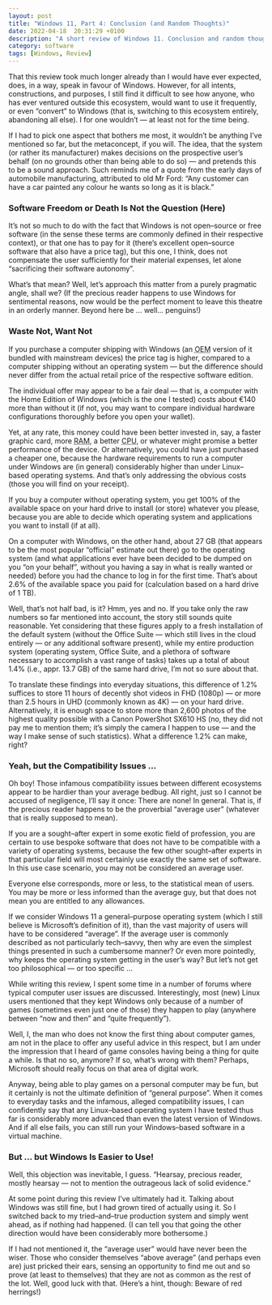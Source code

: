 ```yaml
---
layout: post
title: "Windows 11, Part 4: Conclusion (and Random Thoughts)"
date: 2022-04-18  20:31:29 +0100
description: "A short review of Windows 11. Conclusion and random thoughts."
category: software
tags: [Windows, Review]
---
```


<p>That this review took much longer already than I would have ever expected, does, in a way, speak in favour of Windows. However, for all intents, constructions, and purposes, I still find it difficult to see how anyone, who has ever ventured outside this ecosystem, would want to use it frequently, or even “convert” to Windows (that is, switching to this ecosystem entirely, abandoning all else). I for one wouldn’t — at least not for the time being.</p>

<p>If I had to pick one aspect that bothers me most, it wouldn’t be anything I’ve mentioned so far, but the metaconcept, if you will. The idea, that the system (or rather its manufacturer) makes decisions on the prospective user’s behalf (on no grounds other than being able to do so) — and pretends this to be a sound approach. Such reminds me of a quote from the early days of automobile manufacturing, attributed to old <abbr>Mr</abbr> Ford: “Any customer can have a car painted any colour he wants so long as it is black.”</p>
<!--more-->

<h3>Software Freedom or Death Is Not the Question (Here)</h3>

<p>It’s not so much to do with the fact that Windows is not open–source or free software (in the sense these terms are commonly defined in their respective context), or that one has to pay for it (there’s excellent open–source software that also have a price tag), but this one, I think, does not compensate the user sufficiently for their material expenses, let alone “sacrificing their software autonomy”.</p>

<p>What’s that mean? Well, let’s approach this matter from a purely pragmatic angle, shall we? (If the precious reader happens to use Windows for sentimental reasons, now would be the perfect moment to leave this theatre in an orderly manner. Beyond here be … well… penguins!)</p>

<h3>Waste Not, Want Not</h3>

<p>If you purchase a computer shipping with Windows (an <abbr title="Original Equipment Manufacturer">OEM</abbr> version of it bundled with mainstream devices) the price tag is higher, compared to a computer shipping without an operating system — but the difference should never differ from the actual retail price of the respective software edition.</p>

<p>The individual offer may appear to be a fair deal — that is, a computer with the Home Edition of Windows (which is the one I tested) costs about €140 more than without it (if not, you may want to compare individual hardware configurations thoroughly before you open your wallet).</p>

<p>Yet, at any rate, this money could have been better invested in, say, a faster graphic card, more <abbr title="Random–Access Memory">RAM</abbr>, a better <abbr title="Central Processing Unit">CPU</abbr>, or whatever might promise a better performance of the device. Or alternatively, you could have just purchased a cheaper one, because the hardware requirements to run a computer under Windows are (in general) considerably higher than under Linux–based operating systems. And that’s only addressing the obvious costs (those you will find on your receipt).</p>

<p>If you buy a computer without operating system, you get 100% of the available space on your hard drive to install (or store) whatever you please, because you are able to decide which operating system and applications you want to install (if at all).</p>

<p>On a computer with Windows, on the other hand, about 27&nbsp;<abbr>GB</abbr> (that appears to be the most popular “official” estimate out there) go to the operating system (and what applications ever have been decided to be dumped on you “on your behalf”, without you having a say in what is really wanted or needed) before you had the chance to log in for the first time. That’s about 2.6% of the available space you paid for (calculation based on a hard drive of 1 <abbr>TB</abbr>).</p>

<p>Well, that’s not half bad, is it? Hmm, yes and no. If you take only the raw numbers so far mentioned into account, the story still sounds quite reasonable. Yet considering that these figures apply to a fresh installation of the default system (without the Office Suite — which still lives in the cloud entirely — or any additional software present), while my entire production system (operating system, Office Suite, and a plethora of software necessary to accomplish a vast range of tasks) takes up a total of about 1.4% (<abbr>i.e.</abbr>, <abbr>appr.</abbr> 13.7&nbsp;<abbr>GB</abbr>) of the same hard drive, I’m not so sure about that.</p>

<p>To translate these findings into everyday situations, this difference of 1.2% suffices to store 11 hours of decently shot videos in <abbr>FHD</abbr> (1080p) — or more than 2.5 hours in <abbr>UHD</abbr> (commonly known as 4K) — on your hard drive. Alternatively, it is enough space to store more than 2,600 photos of the highest quality possible with a Canon PowerShot <abbr>SX610 HS</abbr> (no, they did not pay me to mention them; it’s simply the camera I happen to use — and the way I make sense of such statistics). What a difference 1.2% can make, right?</p>

<h3>Yeah, but the Compatibility Issues …</h3>

<p>Oh boy! Those infamous compatibility issues between different ecosystems appear to be hardier than your average bedbug. All right, just so I cannot be accused of negligence, I’ll say it once: There are none! In general. That is, if the precious reader happens to be the proverbial “average user” (whatever that is really supposed to mean).</p>

<p>If you are a sought–after expert in some exotic field of profession, you are certain to use bespoke software that does not have to be compatible with a variety of operating systems, because the few other sought–after experts in that particular field will most certainly use exactly the same set of software. In this use case scenario, you may not be considered an average user.</p>

<p>Everyone else corresponds, more or less, to the statistical mean of users. You may be more or less informed than the average guy, but that does not mean you are entitled to any allowances.</p>

<p>If we consider Windows 11 a general–purpose operating system (which I still believe is Microsoft’s definition of it), than the vast majority of users will have to be considered “average”. If the average user is commonly described as not particularly tech–savvy, then why are even the simplest things presented in such a cumbersome manner? Or even more pointedly, why keeps the operating system getting in the user’s way? But let’s not get too philosophical — or too specific …</p>

<p>While writing this review, I spent some time in a number of forums where typical computer user issues are discussed. Interestingly, most (new) Linux users mentioned that they kept Windows only because of a number of games (sometimes even just one of those) they happen to play (anywhere between “now and then” and “quite frequently”).</p>

<p>Well, I, the man who does not know the first thing about computer games, am not in the place to offer any useful advice in this respect, but I am under the impression that I heard of game consoles having being a thing for quite a while. Is that no so, anymore? If so, what’s wrong with them? Perhaps, Microsoft should really focus on that area of digital work.</p>

<p>Anyway, being able to play games on a personal computer may be fun, but it certainly is not the ultimate definition of “general purpose”. When it comes to everyday tasks and the infamous, alleged compatibility issues, I can confidently say that any Linux–based operating system I have tested thus far is considerably more advanced than even the latest version of Windows. And if all else fails, you can still run your Windows–based software in a virtual machine.</p>

<h3>But … but Windows Is Easier to Use!</h3>

<p>Well, this objection was inevitable, I guess. “Hearsay, precious reader, mostly hearsay — not to mention the outrageous lack of solid evidence.”</p>

<p>At some point during this review I’ve ultimately had it. Talking about Windows was still fine, but I had grown tired of actually using it. So I switched back to my tried–and–true production system and simply went ahead, as if nothing had happened. (I can tell you that going the other direction would have been considerably more bothersome.)</p>

<p>If I had not mentioned it, the “average user” would have never been the wiser. Those who consider themselves “above average” (and perhaps even are) just pricked their ears, sensing an opportunity to find me out and so prove (at least to themselves) that they are not as common as the rest of the lot. Well, good luck with that. (Here’s a hint, though: Beware of red herrings!)</p>
